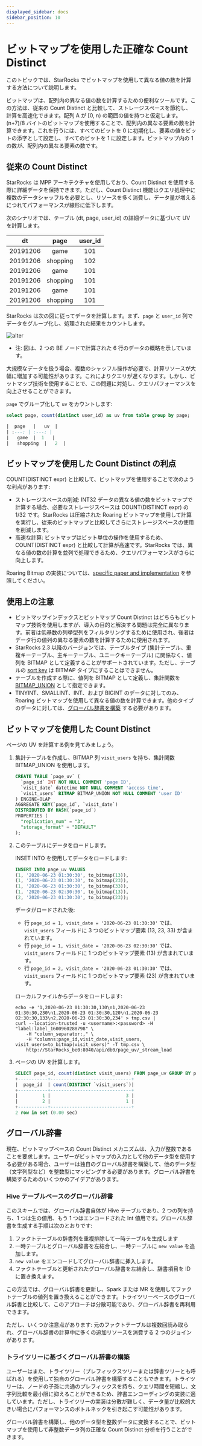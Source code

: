 ```yaml
---
displayed_sidebar: docs
sidebar_position: 10
---
```


# ビットマップを使用した正確な Count Distinct

このトピックでは、StarRocks でビットマップを使用して異なる値の数を計算する方法について説明します。

ビットマップは、配列内の異なる値の数を計算するための便利なツールです。この方法は、従来の Count Distinct と比較して、ストレージスペースを節約し、計算を高速化できます。配列 A が [0, n) の範囲の値を持つと仮定します。(n+7)/8 バイトのビットマップを使用することで、配列内の異なる要素の数を計算できます。これを行うには、すべてのビットを 0 に初期化し、要素の値をビットの添字として設定し、すべてのビットを 1 に設定します。ビットマップ内の 1 の数が、配列内の異なる要素の数です。

## 従来の Count Distinct

StarRocks は MPP アーキテクチャを使用しており、Count Distinct を使用する際に詳細データを保持できます。ただし、Count Distinct 機能はクエリ処理中に複数のデータシャッフルを必要とし、リソースを多く消費し、データ量が増えるにつれてパフォーマンスが線形に低下します。

次のシナリオでは、テーブル (dt, page, user_id) の詳細データに基づいて UV を計算します。

|  dt   |   page  | user_id |
| :---: | :---: | :---:|
|   20191206  |   game  | 101 |
|   20191206  |   shopping  | 102 |
|   20191206  |   game  | 101 |
|   20191206  |   shopping  | 101 |
|   20191206  |   game  | 101 |
|   20191206  |   shopping  | 101 |

StarRocks は次の図に従ってデータを計算します。まず、`page` と `user_id` 列でデータをグループ化し、処理された結果をカウントします。

![alter](../../_assets/6.1.2-2.png)

* 注: 図は、2 つの BE ノードで計算された 6 行のデータの概略を示しています。

大規模なデータを扱う場合、複数のシャッフル操作が必要で、計算リソースが大幅に増加する可能性があります。これによりクエリが遅くなります。しかし、ビットマップ技術を使用することで、この問題に対処し、クエリパフォーマンスを向上させることができます。

`page` でグループ化して `uv` をカウントします:

```sql
select page, count(distinct user_id) as uv from table group by page;

|  page   |   uv  |
| :---: | :---: |
|   game  |  1   |
|   shopping  |   2  |
```

## ビットマップを使用した Count Distinct の利点

COUNT(DISTINCT expr) と比較して、ビットマップを使用することで次のような利点があります:

* ストレージスペースの削減: INT32 データの異なる値の数をビットマップで計算する場合、必要なストレージスペースは COUNT(DISTINCT expr) の 1/32 です。StarRocks は圧縮された Roaring ビットマップを使用して計算を実行し、従来のビットマップと比較してさらにストレージスペースの使用を削減します。
* 高速な計算: ビットマップはビット単位の操作を使用するため、COUNT(DISTINCT expr) と比較して計算が高速です。StarRocks では、異なる値の数の計算を並列で処理できるため、クエリパフォーマンスがさらに向上します。

Roaring Bitmap の実装については、[specific paper and implementation](https://github.com/RoaringBitmap/RoaringBitmap) を参照してください。

## 使用上の注意

* ビットマップインデックスとビットマップ Count Distinct はどちらもビットマップ技術を使用しますが、導入の目的と解決する問題は完全に異なります。前者は低基数の列挙型列をフィルタリングするために使用され、後者はデータ行の値列の異なる要素の数を計算するために使用されます。
* StarRocks 2.3 以降のバージョンでは、テーブルタイプ (集計テーブル、重複キーテーブル、主キーテーブル、ユニークキーテーブル) に関係なく、値列を BITMAP として定義することがサポートされています。ただし、テーブルの [sort key](../../table_design/indexes/Prefix_index_sort_key.md) は BITMAP タイプにすることはできません。
* テーブルを作成する際に、値列を BITMAP として定義し、集計関数を [BITMAP_UNION](../../sql-reference/sql-functions/bitmap-functions/bitmap_union.md) として指定できます。
* TINYINT、SMALLINT、INT、および BIGINT のデータに対してのみ、Roaring ビットマップを使用して異なる値の数を計算できます。他のタイプのデータに対しては、[グローバル辞書を構築](#global-dictionary) する必要があります。

## ビットマップを使用した Count Distinct

ページの UV を計算する例を見てみましょう。

1. 集計テーブルを作成し、BITMAP 列 `visit_users` を持ち、集計関数 BITMAP_UNION を使用します。

    ```sql
    CREATE TABLE `page_uv` (
      `page_id` INT NOT NULL COMMENT 'page ID',
      `visit_date` datetime NOT NULL COMMENT 'access time',
      `visit_users` BITMAP BITMAP_UNION NOT NULL COMMENT 'user ID'
    ) ENGINE=OLAP
    AGGREGATE KEY(`page_id`, `visit_date`)
    DISTRIBUTED BY HASH(`page_id`)
    PROPERTIES (
      "replication_num" = "3",
      "storage_format" = "DEFAULT"
    );
    ```

2. このテーブルにデータをロードします。

    INSET INTO を使用してデータをロードします:

    ```sql
    INSERT INTO page_uv VALUES
    (1, '2020-06-23 01:30:30', to_bitmap(13)),
    (1, '2020-06-23 01:30:30', to_bitmap(23)),
    (1, '2020-06-23 01:30:30', to_bitmap(33)),
    (1, '2020-06-23 02:30:30', to_bitmap(13)),
    (2, '2020-06-23 01:30:30', to_bitmap(23));
    ```

    データがロードされた後:

    * 行 `page_id = 1, visit_date = '2020-06-23 01:30:30'` では、`visit_users` フィールドに 3 つのビットマップ要素 (13, 23, 33) が含まれています。
    * 行 `page_id = 1, visit_date = '2020-06-23 02:30:30'` では、`visit_users` フィールドに 1 つのビットマップ要素 (13) が含まれています。
    * 行 `page_id = 2, visit_date = '2020-06-23 01:30:30'` では、`visit_users` フィールドに 1 つのビットマップ要素 (23) が含まれています。

   ローカルファイルからデータをロードします:

    ```shell
    echo -e '1,2020-06-23 01:30:30,130\n1,2020-06-23 01:30:30,230\n1,2020-06-23 01:30:30,120\n1,2020-06-23 02:30:30,133\n2,2020-06-23 01:30:30,234' > tmp.csv | 
    curl --location-trusted -u <username>:<password> -H "label:label_1600960288798" \
        -H "column_separator:," \
        -H "columns:page_id,visit_date,visit_users, visit_users=to_bitmap(visit_users)" -T tmp.csv \
        http://StarRocks_be0:8040/api/db0/page_uv/_stream_load
    ```

3. ページの UV を計算します。

    ```sql
    SELECT page_id, count(distinct visit_users) FROM page_uv GROUP BY page_id;
    +-----------+------------------------------+
    |  page_id  | count(DISTINCT `visit_users`)|
    +-----------+------------------------------+
    |         1 |                            3 |
    |         2 |                            1 |
    +-----------+------------------------------+
    2 row in set (0.00 sec)
    ```

## グローバル辞書

現在、ビットマップベースの Count Distinct メカニズムは、入力が整数であることを要求します。ユーザーがビットマップの入力として他のデータ型を使用する必要がある場合、ユーザーは独自のグローバル辞書を構築して、他のデータ型（文字列型など）を整数型にマッピングする必要があります。グローバル辞書を構築するためのいくつかのアイデアがあります。

### Hive テーブルベースのグローバル辞書

このスキームでは、グローバル辞書自体が Hive テーブルであり、2 つの列を持ち、1 つは生の値用、もう 1 つはエンコードされた Int 値用です。グローバル辞書を生成する手順は次のとおりです:

1. ファクトテーブルの辞書列を重複排除して一時テーブルを生成します
2. 一時テーブルとグローバル辞書を左結合し、一時テーブルに `new value` を追加します。
3. `new value` をエンコードしてグローバル辞書に挿入します。
4. ファクトテーブルと更新されたグローバル辞書を左結合し、辞書項目を ID に置き換えます。

この方法では、グローバル辞書を更新し、Spark または MR を使用してファクトテーブルの値列を置き換えることができます。トライツリーベースのグローバル辞書と比較して、このアプローチは分散可能であり、グローバル辞書を再利用できます。

ただし、いくつか注意点があります: 元のファクトテーブルは複数回読み取られ、グローバル辞書の計算中に多くの追加リソースを消費する 2 つのジョインがあります。

### トライツリーに基づくグローバル辞書の構築

ユーザーはまた、トライツリー（プレフィックスツリーまたは辞書ツリーとも呼ばれる）を使用して独自のグローバル辞書を構築することもできます。トライツリーは、ノードの子孫に共通のプレフィックスを持ち、クエリ時間を短縮し、文字列比較を最小限に抑えることができるため、辞書エンコーディングの実装に適しています。ただし、トライツリーの実装は分散が難しく、データ量が比較的大きい場合にパフォーマンスのボトルネックを引き起こす可能性があります。

グローバル辞書を構築し、他のデータ型を整数データに変換することで、ビットマップを使用して非整数データ列の正確な Count Distinct 分析を行うことができます。